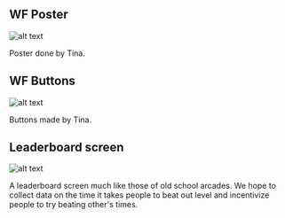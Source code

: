 ## WF Poster
![alt text](https://raw.githubusercontent.com/wf-game/wf-game.github.io/master/images/warp_runner_poster.png)

Poster done by Tina.

## WF Buttons
![alt text](https://raw.githubusercontent.com/wf-game/wf-game.github.io/master/images/buttons.jpg)

Buttons made by Tina.

## Leaderboard screen
![alt text](https://raw.githubusercontent.com/wf-game/wf-game.github.io/master/images/leaderboard3.PNG)

A leaderboard screen much like those of old school arcades. We hope to collect data on the time it takes people to beat out level and incentivize people to try beating other's times.
